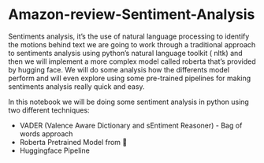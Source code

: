 # Amazon-review-Sentiment-Analysis

Sentiments analysis, it’s the use of natural language processing to identify the motions behind text we are going to work through a traditional approach to sentiments analysis using python’s natural language toolkit ( nltk) and then we will implement a more complex model called roberta that’s provided by hugging face. We will do some analysis how the differents model perform and will even explore using some pre-trained pipelines for making sentiments analysis really quick and easy.

In this notebook we will be doing some sentiment analysis in python using two different techniques:
 - VADER (Valence Aware Dictionary and sEntiment Reasoner) - Bag of words approach
 - Roberta Pretrained Model from 🤗
 - Huggingface Pipeline
